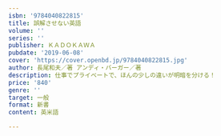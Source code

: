 ```yaml
---
isbn: '9784040822815'
title: 誤解させない英語
volume: ''
series: ''
publisher: ＫＡＤＯＫＡＷＡ
pubdate: '2019-06-08'
cover: 'https://cover.openbd.jp/9784040822815.jpg'
author: 長尾和夫／著 アンディ・バーガー／著
description: 仕事でプライベートで、ほんの少しの違いが明暗を分ける！
price: '840'
genre: ''
target: 一般
format: 新書
content: 英米語

---
```

